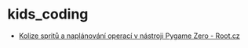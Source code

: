 # kids_coding

* [Kolize spritů a naplánování operací v nástroji Pygame Zero - Root.cz](https://www.root.cz/clanky/kolize-spritu-a-naplanovani-operaci-v-nastroji-pygame-zero/)
